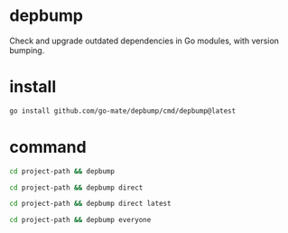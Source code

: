 # depbump

Check and upgrade outdated dependencies in Go modules, with version bumping.

# install

```bash
go install github.com/go-mate/depbump/cmd/depbump@latest
```

# command

```bash
cd project-path && depbump
```

```bash
cd project-path && depbump direct
```

```bash
cd project-path && depbump direct latest
```

```bash
cd project-path && depbump everyone
```
